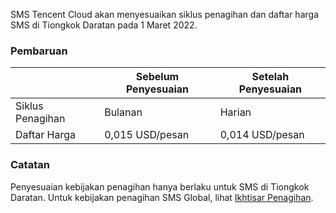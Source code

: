 SMS Tencent Cloud akan menyesuaikan siklus penagihan dan daftar harga SMS di Tiongkok Daratan pada 1 Maret 2022.

### Pembaruan

|  |Sebelum Penyesuaian | Setelah Penyesuaian |
|-----|-----|-----|
|  Siklus Penagihan| Bulanan | Harian |
| Daftar Harga | 0,015 USD/pesan | 0,014 USD/pesan |

### Catatan

Penyesuaian kebijakan penagihan hanya berlaku untuk SMS di Tiongkok Daratan. Untuk kebijakan penagihan SMS Global, lihat [Ikhtisar Penagihan](https://intl.cloud.tencent.com/zh/document/product/382/18052).
